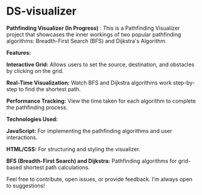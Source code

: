 # DS-visualizer

**Pathfinding Visualizer (In Progress)** : 
This is a Pathfinding Visualizer project that showcases the inner workings of two popular pathfinding algorithms: Breadth-First Search (BFS) and Dijkstra's Algorithm.


**Features:**  

**Interactive Grid:** Allows users to set the source, destination, and obstacles by clicking on the grid.

**Real-Time Visualization:** Watch BFS and Dijkstra algorithms work step-by-step to find the shortest path.

**Performance Tracking:** View the time taken for each algorithm to complete the pathfinding process.


**Technologies Used:**

**JavaScript:** For implementing the pathfinding algorithms and user interactions.

**HTML/CSS:** For structuring and styling the visualizer.

**BFS (Breadth-First Search) and Dijkstra:** Pathfinding algorithms for grid-based shortest path calculations.

Feel free to contribute, open issues, or provide feedback. I’m always open to suggestions!
